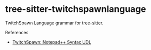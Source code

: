 tree-sitter-twitchspawnlanguage
===============

TwitchSpawn Language grammar for [tree-sitter](https://github.com/tree-sitter/tree-sitter).

References

* [TwitchSpawn: Notepad++ Syntax UDL](https://igoodie.gitbook.io/twitchspawn/twitchspawn-language/notepad++-syntax-udl)
